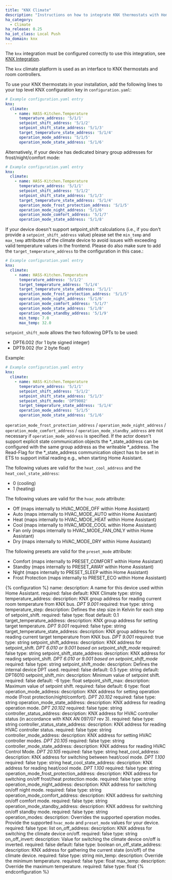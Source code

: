 ```yaml
---
title: "KNX Climate"
description: "Instructions on how to integrate KNX thermostats with Home Assistant."
ha_category:
  - Climate
ha_release: 0.25
ha_iot_class: Local Push
ha_domain: knx
---
```


<div class='note'>
  
The `knx` integration must be configured correctly to use this integration, see [KNX Integration](/integrations/knx).

</div>

The `knx` climate platform is used as an interface to KNX thermostats and room controllers.

To use your KNX thermostats in your installation, add the following lines to your top level KNX configuration key in `configuration.yaml`:

```yaml
# Example configuration.yaml entry
knx:
  climate:
    - name: HASS-Kitchen.Temperature
      temperature_address: '5/1/1'
      setpoint_shift_address: '5/1/2'
      setpoint_shift_state_address: '5/1/3'
      target_temperature_state_address: '5/1/4'
      operation_mode_address: '5/1/5'
      operation_mode_state_address: '5/1/6'
```

Alternatively, if your device has dedicated binary group addresses for frost/night/comfort mode:

```yaml
# Example configuration.yaml entry
knx:
  climate:
    - name: HASS-Kitchen.Temperature
      temperature_address: '5/1/1'
      setpoint_shift_address: '5/1/2'
      setpoint_shift_state_address: '5/1/3'
      target_temperature_state_address: '5/1/4'
      operation_mode_frost_protection_address: '5/1/5'
      operation_mode_night_address: '5/1/6'
      operation_mode_comfort_address: '5/1/7'
      operation_mode_state_address: '5/1/8'
```

If your device doesn't support setpoint_shift calculations (i.e., if you don't provide a `setpoint_shift_address` value) please set the `min_temp` and `max_temp`
attributes of the climate device to avoid issues with exceeding valid temperature values in the frontend. Please do also make sure to add the `target_temperature_address`
to the configuration in this case.:

```yaml
# Example configuration.yaml entry
knx:
  climate:
    - name: HASS-Kitchen.Temperature
      temperature_address: '5/1/2'
      target_temperature_address: '5/1/4'
      target_temperature_state_address: '5/1/1'
      operation_mode_frost_protection_address: '5/1/5'
      operation_mode_night_address: '5/1/6'
      operation_mode_comfort_address: '5/1/7'
      operation_mode_state_address: '5/1/8'
      operation_mode_standby_address: '5/1/9'
      min_temp: 7.0
      max_temp: 32.0
```

`setpoint_shift_mode` allows the two following DPTs to be used:

- DPT6.002 (for 1 byte signed integer)
- DPT9.002 (for 2 byte float)

Example:

```yaml
# Example configuration.yaml entry
knx:
  climate:
    - name: HASS-Kitchen.Temperature
      temperature_address: '5/1/1'
      setpoint_shift_address: '5/1/2'
      setpoint_shift_state_address: '5/1/3'
      setpoint_shift_mode: 'DPT9002'
      target_temperature_state_address: '5/1/4'
      operation_mode_address: '5/1/5'
      operation_mode_state_address: '5/1/6'
```

`operation_mode_frost_protection_address` / `operation_mode_night_address` / `operation_mode_comfort_address` / `operation_mode_standby_address` are not necessary if `operation_mode_address` is specified.
If the actor doesn't support explicit state communication objects the *_state_address can be configured with the same group address as the writeable *_address. The Read-Flag for the *_state_address communication object has to be set in ETS to support initial reading e.g., when starting Home Assistant.

The following values are valid for the `heat_cool_address` and the `heat_cool_state_address`:

- 0 (cooling)
- 1 (heating)

The following values are valid for the `hvac_mode` attribute:

- Off (maps internally to HVAC_MODE_OFF within Home Assistant)
- Auto (maps internally to HVAC_MODE_AUTO within Home Assistant)
- Heat (maps internally to HVAC_MDOE_HEAT within Home Assistant)
- Cool (maps internally to HVAC_MDOE_COOL within Home Assistant)
- Fan only (maps internally to HVAC_MODE_FAN_ONLY within Home Assistant)
- Dry (maps internally to HVAC_MODE_DRY within Home Assistant)

The following presets are valid for the `preset_mode` attribute:

- Comfort (maps internally to PRESET_COMFORT within Home Assistant)
- Standby (maps internally to PRESET_AWAY within Home Assistant)
- Night (maps internally to PRESET_SLEEP within Home Assistant)
- Frost Protection (maps internally to PRESET_ECO within Home Assistant)

{% configuration %}
name:
  description: A name for this device used within Home Assistant.
  required: false
  default: KNX Climate
  type: string
temperature_address:
  description: KNX group address for reading current room temperature from KNX bus. *DPT 9.001*
  required: true
  type: string
temperature_step:
  description: Defines the step size in Kelvin for each step of setpoint_shift.
  required: false
  type: float
  default: 0.1
target_temperature_address:
  description: KNX group address for setting target temperature. *DPT 9.001*
  required: false
  type: string
target_temperature_state_address:
  description: KNX group address for reading current target temperature from KNX bus. *DPT 9.001*
  required: true
  type: string
setpoint_shift_address:
  description: KNX address for setpoint_shift. *DPT 6.010 or 9.001 based on setpoint_shift_mode*
  required: false
  type: string
setpoint_shift_state_address:
  description: KNX address for reading setpoint_shift. *DPT 6.010 or 9.001 based on setpoint_shift_mode*
  required: false
  type: string
setpoint_shift_mode:
  description: Defines the internal device DPT used.
  required: false
  default: 0.5
  type: string
  default: DPT6010
setpoint_shift_min:
  description: Minimum value of setpoint shift.
  required: false
  default: -6
  type: float
setpoint_shift_max:
  description: Maximum value of setpoint shift.
  required: false
  default: 6
  type: float
operation_mode_address:
  description: KNX address for setting operation mode (Frost protection/night/comfort). *DPT 20.102*
  required: false
  type: string
operation_mode_state_address:
  description: KNX address for reading operation mode. *DPT 20.102*
  required: false
  type: string
controller_status_address:
  description: KNX address for HVAC controller status (in accordance with KNX AN 097/07 rev 3).
  required: false
  type: string
controller_status_state_address:
  description: KNX address for reading HVAC controller status.
  required: false
  type: string
controller_mode_address:
  description: KNX address for setting HVAC controller modes. *DPT 20.105*
  required: false
  type: string
controller_mode_state_address:
  description: KNX address for reading HVAC Control Mode. *DPT 20.105*
  required: false
  type: string
heat_cool_address:
  description: KNX address for switching between heat/cool mode. *DPT 1.100*
  required: false
  type: string
heat_cool_state_address:
  description: KNX address for reading heat/cool mode. *DPT 1.100*
  required: false
  type: string
operation_mode_frost_protection_address:
  description: KNX address for switching on/off frost/heat protection mode.
  required: false
  type: string
operation_mode_night_address:
  description: KNX address for switching on/off night mode.
  required: false
  type: string
operation_mode_comfort_address:
  description: KNX address for switching on/off comfort mode.
  required: false
  type: string
operation_mode_standby_address:
  description: KNX address for switching on/off standby mode.
  required: false
  type: string  
operation_modes:
  description: Overrides the supported operation modes. Provide the supported `hvac_mode` and `preset_mode` values for your device.
  required: false
  type: list
on_off_address:
  description: KNX address for switching the climate device on/off.
  required: false
  type: string
on_off_invert:
  description: Value for switching the climate device on/off is inverted.
  required: false
  default: false
  type: boolean
on_off_state_address:
  description: KNX address for gathering the current state (on/off) of the climate device.
  required: false
  type: string
min_temp:
  description: Override the minimum temperature.
  required: false
  type: float
max_temp:
  description: Override the maximum temperature.
  required: false
  type: float
{% endconfiguration %}
